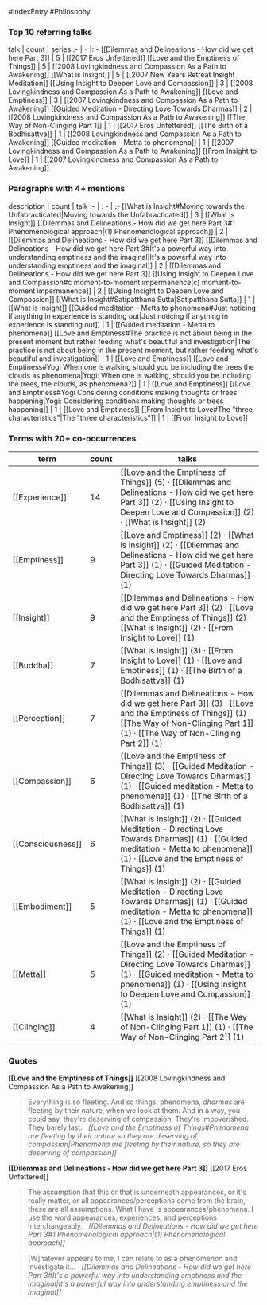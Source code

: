#IndexEntry #Philosophy

### Top 10 referring talks
talk | count | series
:- | - |: -
[[Dilemmas and Delineations - How did we get here Part 3]] | 5 | [[2017 Eros Unfettered]]
[[Love and the Emptiness of Things]] | 5 | [[2008 Lovingkindness and Compassion As a Path to Awakening]]
[[What is Insight]] | 5 | [[2007 New Years Retreat Insight Meditation]]
[[Using Insight to Deepen Love and Compassion]] | 3 | [[2008 Lovingkindness and Compassion As a Path to Awakening]]
[[Love and Emptiness]] | 3 | [[2007 Lovingkindness and Compassion As a Path to Awakening]]
[[Guided Meditation - Directing Love Towards Dharmas]] | 2 | [[2008 Lovingkindness and Compassion As a Path to Awakening]]
[[The Way of Non-Clinging Part 1]] | 1 | [[2017 Eros Unfettered]]
[[The Birth of a Bodhisattva]] | 1 | [[2008 Lovingkindness and Compassion As a Path to Awakening]]
[[Guided meditation - Metta to phenomena]] | 1 | [[2007 Lovingkindness and Compassion As a Path to Awakening]]
[[From Insight to Love]] | 1 | [[2007 Lovingkindness and Compassion As a Path to Awakening]]

### Paragraphs with 4+ mentions
description | count | talk
:- | : - | :-
[[What is Insight#Moving towards the Unfabracticated\|Moving towards the Unfabracticated]] | 3 | [[What is Insight]]
[[Dilemmas and Delineations - How did we get here Part 3#1 Phenomenological approach\|(1) Phenomenological approach]] | 2 | [[Dilemmas and Delineations - How did we get here Part 3]]
[[Dilemmas and Delineations - How did we get here Part 3#It's a powerful way into understanding emptiness and the imaginal\|It's a powerful way into understanding emptiness and the imaginal]] | 2 | [[Dilemmas and Delineations - How did we get here Part 3]]
[[Using Insight to Deepen Love and Compassion#c moment-to-moment impermanence\|c) moment-to-moment impermanence]] | 2 | [[Using Insight to Deepen Love and Compassion]]
[[What is Insight#Satipatthana Sutta\|Satipatthana Sutta]] | 1 | [[What is Insight]]
[[Guided meditation - Metta to phenomena#Just noticing if anything in experience is standing out\|Just noticing if anything in experience is standing out]] | 1 | [[Guided meditation - Metta to phenomena]]
[[Love and Emptiness#The practice is not about being in the present moment but rather feeding what's beautiful and investigation\|The practice is not about being in the present moment, but rather feeding what's beautiful and investigation]] | 1 | [[Love and Emptiness]]
[[Love and Emptiness#Yogi When one is walking should you be including the trees the clouds as phenomena\|Yogi: When one is walking, should you be including the trees, the clouds, as phenomena?]] | 1 | [[Love and Emptiness]]
[[Love and Emptiness#Yogi Considering conditions making thoughts or trees happening\|Yogi: Considering conditions making thoughts or trees happening]] | 1 | [[Love and Emptiness]]
[[From Insight to Love#The "three characteristics"\|The "three characteristics"]] | 1 | [[From Insight to Love]]

### Terms with 20+ co-occurrences
term | count | talks
-|-|-
[[Experience]] | 14 | <span class="counts">[[Love and the Emptiness of Things]] (5) · [[Dilemmas and Delineations - How did we get here Part 3]] (2) · [[Using Insight to Deepen Love and Compassion]] (2) · [[What is Insight]] (2)</span> 
[[Emptiness]] | 9 | <span class="counts">[[Love and Emptiness]] (2) · [[What is Insight]] (2) · [[Dilemmas and Delineations - How did we get here Part 3]] (1) · [[Guided Meditation - Directing Love Towards Dharmas]] (1)</span> 
[[Insight]] | 9 | <span class="counts">[[Dilemmas and Delineations - How did we get here Part 3]] (2) · [[Love and the Emptiness of Things]] (2) · [[What is Insight]] (2) · [[From Insight to Love]] (1)</span> 
[[Buddha]] | 7 | <span class="counts">[[What is Insight]] (3) · [[From Insight to Love]] (1) · [[Love and Emptiness]] (1) · [[The Birth of a Bodhisattva]] (1)</span> 
[[Perception]] | 7 | <span class="counts">[[Dilemmas and Delineations - How did we get here Part 3]] (3) · [[Love and the Emptiness of Things]] (1) · [[The Way of Non-Clinging Part 1]] (1) · [[The Way of Non-Clinging Part 2]] (1)</span> 
[[Compassion]] | 6 | <span class="counts">[[Love and the Emptiness of Things]] (3) · [[Guided Meditation - Directing Love Towards Dharmas]] (1) · [[Guided meditation - Metta to phenomena]] (1) · [[The Birth of a Bodhisattva]] (1)</span> 
[[Consciousness]] | 6 | <span class="counts">[[What is Insight]] (2) · [[Guided Meditation - Directing Love Towards Dharmas]] (1) · [[Guided meditation - Metta to phenomena]] (1) · [[Love and the Emptiness of Things]] (1)</span> 
[[Embodiment]] | 5 | <span class="counts">[[What is Insight]] (2) · [[Guided Meditation - Directing Love Towards Dharmas]] (1) · [[Guided meditation - Metta to phenomena]] (1) · [[Love and the Emptiness of Things]] (1)</span> 
[[Metta]] | 5 | <span class="counts">[[Love and the Emptiness of Things]] (2) · [[Guided Meditation - Directing Love Towards Dharmas]] (1) · [[Guided meditation - Metta to phenomena]] (1) · [[Using Insight to Deepen Love and Compassion]] (1)</span> 
[[Clinging]] | 4 | <span class="counts">[[What is Insight]] (2) · [[The Way of Non-Clinging Part 1]] (1) · [[The Way of Non-Clinging Part 2]] (1)</span> 

### Quotes
**[[Love and the Emptiness of Things]]**
<span class="counts">[[2008 Lovingkindness and Compassion As a Path to Awakening]]</span>
> Everything is so fleeting. And so things, phenomena, _dharmas_ are fleeting by their nature, when we look at them. And in a way, you could say, they're deserving of compassion. They're impoverished. They barely last. &nbsp;&nbsp;<span class="counts">_[[Love and the Emptiness of Things#Phenomena are fleeting by their nature so they are deserving of compassion|Phenomena are fleeting by their nature, so they are deserving of compassion]]_</span>

**[[Dilemmas and Delineations - How did we get here Part 3]]**
<span class="counts">[[2017 Eros Unfettered]]</span>
> The assumption that this or that is underneath appearances, or it's really matter, or all appearances/perceptions come from the brain, these are all assumptions. What I have is appearances/phenomena. I use the word appearances, experiences, and perceptions interchangeably. &nbsp;&nbsp;<span class="counts">_[[Dilemmas and Delineations - How did we get here Part 3#1 Phenomenological approach|(1) Phenomenological approach]]_</span>

> [W]hatever appears to me, I can relate to as a phenomenon and investigate it... &nbsp;&nbsp;<span class="counts">_[[Dilemmas and Delineations - How did we get here Part 3#It's a powerful way into understanding emptiness and the imaginal|It's a powerful way into understanding emptiness and the imaginal]]_</span>


